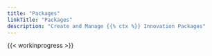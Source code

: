 ```yaml
---
title: "Packages"
linkTitle: "Packages"
description: "Create and Manage {{% ctx %}} Innovation Packages"
---
```


{{< workinprogress >}}
